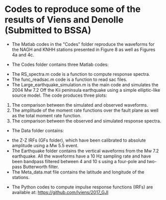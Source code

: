 # Codes to reproduce some of the results of Viens and Denolle (Submitted to BSSA)

* The Matlab codes in the "Codes" folder reproduce the waveforms for the NAGH and KNHH stations presented in Figure 8 as well as Figures 4a and 4c.

* The Codes folder contains three Matlab codes: 
 - The RS_spectra.m code is a function to compute response spectra.
 - The func_readsac.m code is a function to read sac files. 
 - The Large_earthquake_simulation.m is the main code and simulates the 2004 Mw 7.2 Off the Kii peninsula earthquake using a simple elliptic-like source model. The code produces three plots: 
  1) The comparison between the simulated and observed waveforms. 
  2) The amplitude of the moment rate functions over the fault plane as well as the total moment rate function. 
  3) The comparison between the observed and simulated response spectra. 
  
* The Data folder contains: 
 - the Z-Z IRFs (GFs folder), which have been calibrated to absolute amplitude using a Mw 5.5 event.  
 - The Earthquake folder contains the vertical waveforms from the Mw 7.2 earthquake. All the waveforms have a 10 Hz sampling rate and have been bandpass filtered between 4 and 10 s using a four-pole and two-pass Butterworth filter. 
 - The Meta_data.mat file contains the latitude and longitude of the stations. 
  
  
* The Python codes to compute impulse response functions (IRFs) are available at: https://github.com/lviens/2017_GJI
